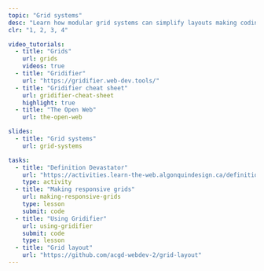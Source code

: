 ```yaml
---
topic: "Grid systems"
desc: "Learn how modular grid systems can simplify layouts making coding more efficient."
clr: "1, 2, 3, 4"

video_tutorials:
  - title: "Grids"
    url: grids
    videos: true
  - title: "Gridifier"
    url: "https://gridifier.web-dev.tools/"
  - title: "Gridifier cheat sheet"
    url: gridifier-cheat-sheet
    highlight: true
  - title: "The Open Web"
    url: the-open-web

slides:
  - title: "Grid systems"
    url: grid-systems

tasks:
  - title: "Definition Devastator"
    url: "https://activities.learn-the-web.algonquindesign.ca/definition-devastator/"
    type: activity
  - title: "Making responsive grids"
    url: making-responsive-grids
    type: lesson
    submit: code
  - title: "Using Gridifier"
    url: using-gridifier
    submit: code
    type: lesson
  - title: "Grid layout"
    url: "https://github.com/acgd-webdev-2/grid-layout"
---
```

